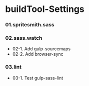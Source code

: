 # buildTool-Settings

### 01.spritesmith.sass
### 02.sass.watch
- 02-1. Add gulp-sourcemaps
- 02-2. Add browser-sync

### 03.lint
- 03-1. Test gulp-sass-lint
